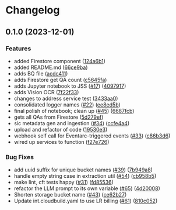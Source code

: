 # Changelog

## 0.1.0 (2023-12-01)


### Features

* added Firestore component ([124a6b1](https://github.com/GoogleCloudPlatform/terraform-genai-extractive-qa/commit/124a6b1df20d193bd1877930f18353ac9e2350d1))
* added README.md ([66ce9ba](https://github.com/GoogleCloudPlatform/terraform-genai-extractive-qa/commit/66ce9ba5457b6278981fe0f5adda865b44e9d93c))
* adds BQ file ([acdc411](https://github.com/GoogleCloudPlatform/terraform-genai-extractive-qa/commit/acdc411c5424cd4e06217db84dcf863dd7b23ec2))
* adds Firestore get QA count ([c5645fa](https://github.com/GoogleCloudPlatform/terraform-genai-extractive-qa/commit/c5645fa3b5a2c2e3e001d1e1cfe8e0044acd8add))
* adds Jupyter notebook to JSS ([#17](https://github.com/GoogleCloudPlatform/terraform-genai-extractive-qa/issues/17)) ([4097917](https://github.com/GoogleCloudPlatform/terraform-genai-extractive-qa/commit/4097917807c6d24d37386c8376078791310486e2))
* adds Vision OCR ([7f22f33](https://github.com/GoogleCloudPlatform/terraform-genai-extractive-qa/commit/7f22f33c3ec4d853f53d99bb7ca048f829fb3a49))
* changes to address service test ([3433aa0](https://github.com/GoogleCloudPlatform/terraform-genai-extractive-qa/commit/3433aa0cbec9c0d3f610c23d3d8d64d179517e76))
* consolidated logger names ([#22](https://github.com/GoogleCloudPlatform/terraform-genai-extractive-qa/issues/22)) ([ee8ed5b](https://github.com/GoogleCloudPlatform/terraform-genai-extractive-qa/commit/ee8ed5b5b0ac4a0389bbb1cf97b3756bbfdb2897))
* final polish of notebook; clean up ([#45](https://github.com/GoogleCloudPlatform/terraform-genai-extractive-qa/issues/45)) ([6687fcb](https://github.com/GoogleCloudPlatform/terraform-genai-extractive-qa/commit/6687fcbf212f0e6b400118ac3c24a468a54c43e2))
* gets all QAs from Firestore ([5d279ef](https://github.com/GoogleCloudPlatform/terraform-genai-extractive-qa/commit/5d279ef1bb76b44a6d22dbdd505036e72e59d00b))
* sic metadata gen and ingestion ([#34](https://github.com/GoogleCloudPlatform/terraform-genai-extractive-qa/issues/34)) ([ccfe4a4](https://github.com/GoogleCloudPlatform/terraform-genai-extractive-qa/commit/ccfe4a4b330fd76b22a0f16aa8694d3540c0f341))
* upload and refactor of code ([19530e3](https://github.com/GoogleCloudPlatform/terraform-genai-extractive-qa/commit/19530e3e4875e66a8511e257fe92d826a5de6a45))
* webhook self call for Eventarc-triggered events ([#33](https://github.com/GoogleCloudPlatform/terraform-genai-extractive-qa/issues/33)) ([c86b3d6](https://github.com/GoogleCloudPlatform/terraform-genai-extractive-qa/commit/c86b3d6505ac06fe1b0bfb99d91b7593f3caa39f))
* wired up services to function ([f27e726](https://github.com/GoogleCloudPlatform/terraform-genai-extractive-qa/commit/f27e726dc657b6f1bf43b430c6190628f890b7e8))


### Bug Fixes

* add uuid suffix for unique bucket names ([#39](https://github.com/GoogleCloudPlatform/terraform-genai-extractive-qa/issues/39)) ([7b949a8](https://github.com/GoogleCloudPlatform/terraform-genai-extractive-qa/commit/7b949a8b04bc60b3eff624e6d9726e364317a54e))
* handle empty string case in extraction util ([#54](https://github.com/GoogleCloudPlatform/terraform-genai-extractive-qa/issues/54)) ([cb958b5](https://github.com/GoogleCloudPlatform/terraform-genai-extractive-qa/commit/cb958b5d86ba480d92d49ceb01695fb9f29f9bfc))
* make lint, cft tests happy ([#31](https://github.com/GoogleCloudPlatform/terraform-genai-extractive-qa/issues/31)) ([fd85536](https://github.com/GoogleCloudPlatform/terraform-genai-extractive-qa/commit/fd85536596fee6ae537e21893abd9364a2526033))
* refactor the LLM prompt to its own variable ([#65](https://github.com/GoogleCloudPlatform/terraform-genai-extractive-qa/issues/65)) ([4d20008](https://github.com/GoogleCloudPlatform/terraform-genai-extractive-qa/commit/4d200088bfea58af0fbfb769bfbfd360bf1c5fc3))
* Shorten storage bucket name ([#43](https://github.com/GoogleCloudPlatform/terraform-genai-extractive-qa/issues/43)) ([ce62b27](https://github.com/GoogleCloudPlatform/terraform-genai-extractive-qa/commit/ce62b276a840b56347bb4e119c3e8fda5ea31ec3))
* Update int.cloudbuild.yaml to use LR billing ([#61](https://github.com/GoogleCloudPlatform/terraform-genai-extractive-qa/issues/61)) ([810c052](https://github.com/GoogleCloudPlatform/terraform-genai-extractive-qa/commit/810c05202f35420616614cef57d7472151918750))
